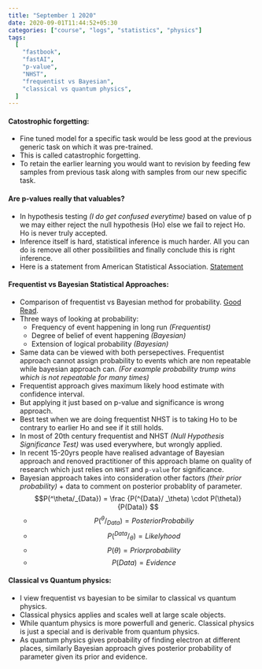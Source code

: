 ```yaml
---
title: "September 1 2020"
date: 2020-09-01T11:44:52+05:30
categories: ["course", "logs", "statistics", "physics"]
tags:
  [
    "fastbook",
    "fastAI",
    "p-value",
    "NHST",
    "frequentist vs Bayesian",
    "classical vs quantum physics",
  ]
---
```


#### Catostrophic forgetting:

- Fine tuned model for a specific task would be less good at the previous
  generic task on which it was pre-trained.
- This is called catastrophic forgetting.
- To retain the earlier learning you would want to revision by feeding few
  samples from previous task along with samples from our new specific task.

#### Are p-values really that valuables?

- In hypothesis testing _(I do get confused everytime)_ based on value of p
  we may either reject the null hypothesis (Ho) else we fail to reject Ho.
  Ho is never truly accepted.
- Inference itself is hard, statistical inference is much harder. All you
  can do is remove all other possibilities and finally conclude this is right
  inference.
- Here is a statement from American Statistical Association. [Statement](https://github.com/PuneethaPai/puneethapai.github.io/blob/source/static/papers/P-ValueStatement.pdf)

#### Frequentist vs Bayesian Statistical Approaches:

- Comparison of frequentist vs Bayesian method for probability. [Good Read](https://www.digitalvidya.com/blog/frequentist-vs-bayesian/).
- Three ways of looking at probability:
  - Frequency of event happening in long run _(Frequentist)_
  - Degree of belief of event happening _(Bayesian)_
  - Extension of logical probability _(Bayesian)_
- Same data can be viewed with both persepectives. Frequentist approach cannot
  assign probability to events which are non repeatable while bayesian approach can.
  _(For example probability trump wins which is not repeatable for many times)_
- Frequentist approach gives maximum likely hood estimate with confidence interval.
- But applying it just based on p-value and significance is wrong approach.
- Best test when we are doing frequentist NHST is to taking Ho to be contrary
  to earlier Ho and see if it still holds.
- In most of 20th century frequentist and NHST _(Null Hypothesis Significance Test)_
  was used everywhere, but wrongly applied.
- In recent 15-20yrs people have realised advantage of Bayesian approach and renoved
  practitioner of this approach blame on quality of research which just relies on `NHST`
  and `p-value` for significance.
- Bayesian approach takes into consideration other factors _(their prior probability)_ + data
  to comment on posterior probablity of parameter.
    $$P(^\theta/_{Data}) = \frac {P(^{Data}/ _\theta) \cdot P(\theta)} {P(Data)} $$
  - $$P(^\theta/_{Data}) = Posterior Probabiliy  $$
  - $$P(^{Data}/ _\theta) = Likely hood $$
  - $$P(\theta) = Prior probability $$
  - $$P(Data) = Evidence $$

#### Classical vs Quantum physics:

- I view frequentist vs bayesian to be similar to classical vs quantum physics.
- Classical physics applies and scales well at large scale objects.
- While quantum physics is more powerfull and generic. Classical physics is just
  a special and is derivable from quantum physics.
- As quantum physics gives probability of finding electron at different places, similarly
  Bayesian approach gives posterior probability of parameter given its prior and evidence.
